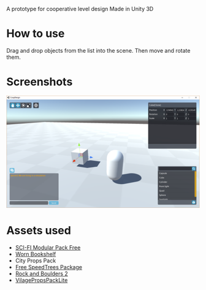 A prototype for cooperative level design Made in Unity 3D

# How to use
Drag and drop objects from the list into the scene. Then move and rotate them.

# Screenshots

![Screenshot](https://github.com/simeonradivoev/Coop-Design/raw/master/Screenshots/Screenshot.png)

# Assets used
* [SCI-FI Modular Pack Free](https://assetstore.unity.com/packages/3d/environments/sci-fi/sci-fi-modular-pack-free-39538)
* [Worn Bookshelf](https://assetstore.unity.com/packages/3d/props/interior/worn-bookshelf-8458)
* City Props Pack
* [Free SpeedTrees Package](https://assetstore.unity.com/packages/3d/vegetation/speedtree/free-speedtrees-package-29170)
* [Rock and Boulders 2](https://assetstore.unity.com/packages/3d/props/exterior/rock-and-boulders-2-6947)
* [VilagePropsPackLite](https://www.turbosquid.com/3d-models/vilage-props-pack-fbx-free/1034760)